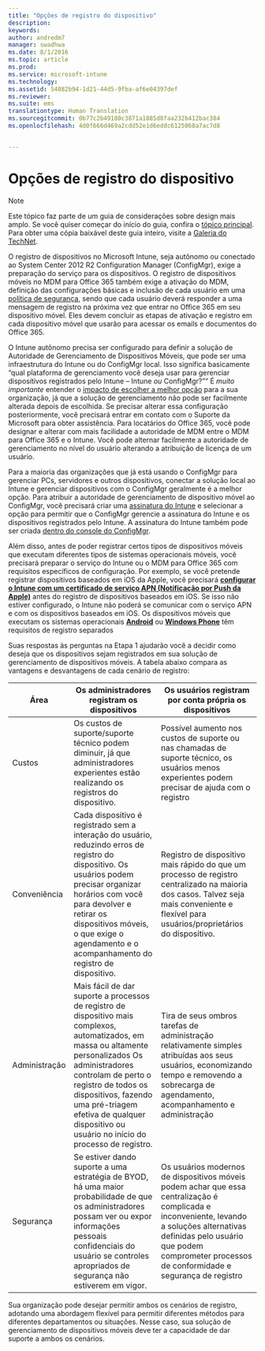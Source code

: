 ```yaml
---
title: "Opções de registro do dispositivo"
description: 
keywords: 
author: andredm7
manager: swadhwa
ms.date: 8/1/2016
ms.topic: article
ms.prod: 
ms.service: microsoft-intune
ms.technology: 
ms.assetid: 54082b94-1d21-44d5-9fba-af6e04397def
ms.reviewer: 
ms.suite: ems
translationtype: Human Translation
ms.sourcegitcommit: 0b77c2b49180c3871a1885d8faa232b412bac384
ms.openlocfilehash: 4d0f666d469a2cdd52e1d6eddc6125068a7ac7d8


---
```



# Opções de registro do dispositivo

>[!NOTE]
>Este tópico faz parte de um guia de considerações sobre design mais amplo. Se você quiser começar do início do guia, confira o [tópico principal](mdm-design-considerations-guide.md). Para obter uma cópia baixável deste guia inteiro, visite a [Galeria do TechNet](https://gallery.technet.microsoft.com/Mobile-Device-Management-7d401582).

O registro de dispositivos no Microsoft Intune, seja autônomo ou conectado ao System Center 2012 R2 Configuration Manager (ConfigMgr), exige a preparação do serviço para os dispositivos. O registro de dispositivos móveis no MDM para Office 365 também exige a ativação do MDM, definição das configurações básicas e inclusão de cada usuário em uma [política de segurança](https://technet.microsoft.com/library/ms.o365.cc.newdevicepolicy.aspx), sendo que cada usuário deverá responder a uma mensagem de registro na próxima vez que entrar no Office 365 em seu dispositivo móvel. Eles devem concluir as etapas de ativação e registro em cada dispositivo móvel que usarão para acessar os emails e documentos do Office 365.

O Intune autônomo precisa ser configurado para definir a solução de Autoridade de Gerenciamento de Dispositivos Móveis, que pode ser uma infraestrutura do Intune ou do ConfigMgr local. Isso significa basicamente “qual plataforma de gerenciamento você deseja usar para gerenciar dispositivos registrados pelo Intune – Intune *ou* ConfigMgr?”” É *muito importante* entender o [impacto de escolher a melhor opção](/Intune/deploy-use/enroll-devices-in-microsoft-intune) para a sua organização, já que a solução de gerenciamento não pode ser facilmente alterada depois de escolhida. Se precisar alterar essa configuração posteriormente, você precisará entrar em contato com o Suporte da Microsoft para obter assistência. Para locatários do Office 365, você pode designar e alterar com mais facilidade a autoridade de MDM entre o MDM para Office 365 e o Intune. Você pode alternar facilmente a autoridade de gerenciamento no nível do usuário alterando a atribuição de licença de um usuário. 

Para a maioria das organizações que já está usando o ConfigMgr para gerenciar PCs, servidores e outros dispositivos, conectar a solução local ao Intune e gerenciar dispositivos com o ConfigMgr geralmente é a melhor opção. Para atribuir a autoridade de gerenciamento de dispositivo móvel ao ConfigMgr, você precisará criar uma [assinatura do Intune](https://portal.office.com/Signup/Signup.aspx?OfferId=40BE278A-DFD1-470a-9EF7-9F2596EA7FF9&dl=INTUNE_A&ali=1#0) e selecionar a opção para permitir que o ConfigMgr gerencie a assinatura do Intune e os dispositivos registrados pelo Intune. A assinatura do Intune também pode ser criada [dentro do console do ConfigMgr](https://technet.microsoft.com/library/jj884158.aspx).

Além disso, antes de poder registrar certos tipos de dispositivos móveis que executam diferentes tipos de sistemas operacionais móveis, você precisará preparar o serviço do Intune ou o MDM para Office 365 com requisitos específicos de configuração. Por exemplo, se você pretende registrar dispositivos baseados em iOS da Apple, você precisará **[configurar o Intune com um certificado de serviço APN (Notificação por Push da Apple)](https://technet.microsoft.com/library/dn408185.aspx)** antes do registro de dispositivos baseados em iOS. Se isso não estiver configurado, o Intune não poderá se comunicar com o serviço APN e com os dispositivos baseados em iOS. Os dispositivos móveis que executam os sistemas operacionais **[Android](https://technet.microsoft.com/library/dn764960.aspx)** ou **[Windows Phone](https://technet.microsoft.com/library/dn764959.aspx)** têm requisitos de registro separados

Suas respostas às perguntas na Etapa 1 ajudarão você a decidir como deseja que os dispositivos sejam registrados em sua solução de gerenciamento de dispositivos móveis. A tabela abaixo compara as vantagens e desvantagens de cada cenário de registro:

| Área  | Os administradores registram os dispositivos | Os usuários registram por conta própria os dispositivos |
| ------------- | ------------- | ------------ |
| Custos | Os custos de suporte/suporte técnico podem diminuir, já que administradores experientes estão realizando os registros do dispositivo. | Possível aumento nos custos de suporte ou nas chamadas de suporte técnico, os usuários menos experientes podem precisar de ajuda com o registro |
| Conveniência  | Cada dispositivo é registrado sem a interação do usuário, reduzindo erros de registro do dispositivo. Os usuários podem precisar organizar horários com você para devolver e retirar os dispositivos móveis, o que exige o agendamento e o acompanhamento do registro de dispositivo.| Registro de dispositivo mais rápido do que um processo de registro centralizado na maioria dos casos. Talvez seja mais conveniente e flexível para usuários/proprietários do dispositivo. |
| Administração | Mais fácil de dar suporte a processos de registro de dispositivo mais complexos, automatizados, em massa ou altamente personalizados Os administradores controlam de perto o registro de todos os dispositivos, fazendo uma pré-triagem efetiva de qualquer dispositivo ou usuário no início do processo de registro. | Tira de seus ombros tarefas de administração relativamente simples atribuídas aos seus usuários, economizando tempo e removendo a sobrecarga de agendamento, acompanhamento e administração |
| Segurança  | Se estiver dando suporte a uma estratégia de BYOD, há uma maior probabilidade de que os administradores possam ver ou expor informações pessoais confidenciais do usuário se controles apropriados de segurança não estiverem em vigor. | Os usuários modernos de dispositivos móveis podem achar que essa centralização é complicada e inconveniente, levando a soluções alternativas definidas pelo usuário que podem comprometer processos de conformidade e segurança de registro |

Sua organização pode desejar permitir ambos os cenários de registro, adotando uma abordagem flexível para permitir diferentes métodos para diferentes departamentos ou situações. Nesse caso, sua solução de gerenciamento de dispositivos móveis deve ter a capacidade de dar suporte a ambos os cenários.



<!--HONumber=Aug16_HO1-->


